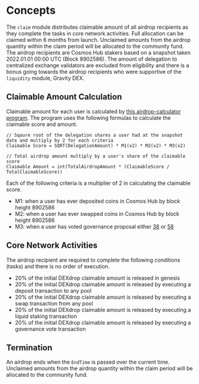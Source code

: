 <!-- order: 1 -->

# Concepts

The `claim` module distributes claimable amount of all airdrop recipients as they complete the tasks in core network activities. Full allocation can be claimed within 6 months from launch. Unclaimed amounts from the airdrop quantity within the claim period will be allocated to the community fund. The airdrop recipients are Cosmos Hub stakers based on a snapshot taken 2022.01.01 00:00 UTC (Block 8902586). The amount of delegation to centralized exchange validators are excluded from eligibility and there is a bonus going towards the airdrop recipients who were supportive of the `liquidity` module, Gravity DEX. 

## Claimable Amount Calculation

<!-- markdown-link-check-disable-next-line -->
Claimable amount for each user is calculated by [this airdrop-calculator program](https://github.com/cosmosquad-labs/airdrop-calculator). The program uses the following formulas to calculate the claimable score and amount.

```
// Sqaure root of the delegation shares a user had at the snapshot date and multiply by 2 for each criteria
Claimable Score = SQRT(DelegationAmount) * M1(x2) * M2(x2) * M3(x2)

// Total airdrop amount multiply by a user's share of the claimable score
Claimable Amount = int(TotalAirdropAmount * (ClaimableScore / TotalClaimableScore))
```

Each of the following criteria is a multiplier of 2 in calculating the claimable score.

- M1: when a user has ever deposited coins in Cosmos Hub by block height 8902586
- M2: when a user has ever swapped coins in Cosmos Hub by block height 8902586
- M3: when a user has voted governance proposal either [38](https://www.mintscan.io/cosmos/proposals/38) or [58](https://www.mintscan.io/cosmos/proposals/58)

## Core Network Activities

The airdrop recipient are required to complete the following conditions (tasks) and there is no order of execution.

- 20% of the initial DEXdrop claimable amount is released in genesis
- 20% of the initial DEXdrop claimable amount is released by executing a deposit transaction to any pool
- 20% of the initial DEXdrop claimable amount is released by executing a swap transaction from any pool
- 20% of the initial DEXdrop claimable amount is released by executing a liquid staking transaction
- 20% of the initial DEXdrop claimable amount is released by executing a governance vote transaction 

## Termination

An airdrop ends when the `EndTime` is passed over the current time. Unclaimed amounts from the airdrop quantity within the claim period will be allocated to the community fund.